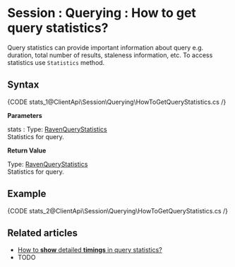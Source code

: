 # Session : Querying : How to get query statistics?

Query statistics can provide important information about query e.g. duration, total number of results, staleness information, etc. To access statistics use `Statistics` method.

## Syntax

{CODE stats_1@ClientApi\Session\Querying\HowToGetQueryStatistics.cs /}

**Parameters**   

stats
:   Type: [RavenQueryStatistics](../../../glossary/client-api/raven-query-statistics)      
Statistics for query.

**Return Value**

Type: [RavenQueryStatistics](../../../glossary/client-api/raven-query-statistics)   
Statistics for query.

## Example

{CODE stats_2@ClientApi\Session\Querying\HowToGetQueryStatistics.cs /}

## Related articles

- [How to **show** detailed **timings** in query statistics?](../../../client-api/session/querying/how-to-customize-query#showtimings)
- TODO
